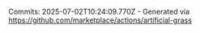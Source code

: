 Commits: 2025-07-02T10:24:09.770Z - Generated via https://github.com/marketplace/actions/artificial-grass
<br>

